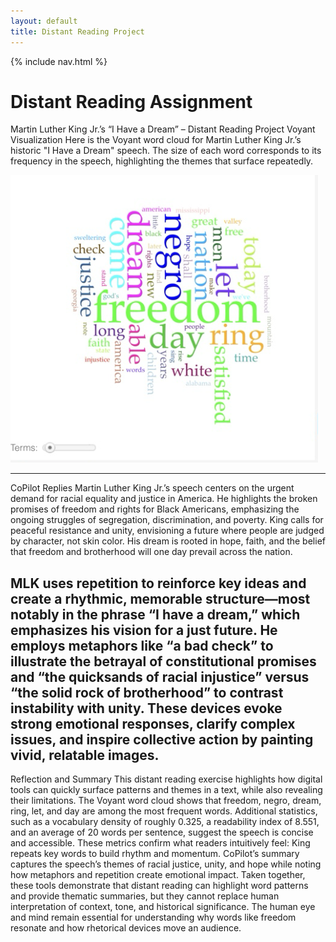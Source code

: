 ```yaml
---
layout: default
title: Distant Reading Project
---
```


{% include nav.html %}


# Distant Reading Assignment 

Martin Luther King Jr.’s “I Have a Dream” – Distant Reading Project
Voyant Visualization
Here is the Voyant word cloud for Martin Luther King Jr.’s historic "I Have a Dream" speech. The size of each word corresponds to its frequency in the speech, highlighting the themes that surface repeatedly.

![voyant_picture](wordsfrommlkspeech.png)

---
CoPilot Replies
Martin Luther King Jr.’s speech centers on the urgent demand for racial equality and justice in America. He highlights the broken promises of freedom and rights for Black Americans, emphasizing the ongoing struggles of segregation, discrimination, and poverty. King calls for peaceful resistance and unity, envisioning a future where people are judged by character, not skin color. His dream is rooted in hope, faith, and the belief that freedom and brotherhood will one day prevail across the nation.

MLK uses repetition to reinforce key ideas and create a rhythmic, memorable structure—most notably in the phrase “I have a dream,” which emphasizes his vision for a just future. He employs metaphors like “a bad check” to illustrate the betrayal of constitutional promises and “the quicksands of racial injustice” versus “the solid rock of brotherhood” to contrast instability with unity. These devices evoke strong emotional responses, clarify complex issues, and inspire collective action by painting vivid, relatable images.
---
Reflection and Summary
This distant reading exercise highlights how digital tools can quickly surface patterns and themes in a text, while also revealing their limitations. The Voyant word cloud shows that freedom, negro, dream, ring, let, and day are among the most frequent words. Additional statistics, such as a vocabulary density of roughly 0.325, a readability index of 8.551, and an average of 20 words per sentence, suggest the speech is concise and accessible. These metrics confirm what readers intuitively feel: King repeats key words to build rhythm and momentum. CoPilot’s summary captures the speech’s themes of racial justice, unity, and hope while noting how metaphors and repetition create emotional impact. Taken together, these tools demonstrate that distant reading can highlight word patterns and provide thematic summaries, but they cannot replace human interpretation of context, tone, and historical significance. The human eye and mind remain essential for understanding why words like freedom resonate and how rhetorical devices move an audience.

